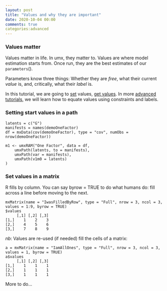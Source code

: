 ```yaml
---
layout: post
title: "Values and why they are important"
date: 2020-10-04 00:00
comments: true
categories:advanced 
---
```


### Values matter

Values matter in life. In umx, they matter to. Values are where model estimation starts from. Once run, they are the best estimates of our `parameters`().

Parameters know three things: Whether they are *free*, what their current *value* is, and, critically, what their *label* is.

In this tutorial, we are going to [set](#setStarts) values, [get values](#getValues). In more [advanced tutorials](http://tbates.github.io/models/tutorial/2020/10/03/How-labels-work.html), we will learn how to equate values using constraints and labels.

### Setting start values in a path

``` splus
latents = c("G")
manifests = names(demoOneFactor)
df = mxData(cov(demoOneFactor), type = "cov", numObs = nrow(demoOneFactor))

m1 <- umxRAM("One Factor", data = df,
	umxPath(latents, to = manifests),
	umxPath(var = manifests),
	umxPath(v1m0 = latents)
)

```

### Set values in a matrix

R fills by column. You can say byrow = TRUE to do what humans do: fill across a line before moving to the next.

``` splus
mxMatrix(name = "IwasFilledByRow", type = "Full", nrow = 3, ncol = 3, values = 1:9, byrow = TRUE)
$values
     [,1] [,2] [,3]
[1,]    1    2    3
[2,]    4    5    6
[3,]    7    8    9
```

*nb*: Values are re-used (if needed) fill the cells of a matrix:

``` splus
a = mxMatrix(name = "IamAllOnes", type = "Full", nrow = 3, ncol = 3, values = 1, byrow = TRUE)
a$values
     [,1] [,2] [,3]
[1,]    1    1    1
[2,]    1    1    1
[3,]    1    1    1

```

More to do...
